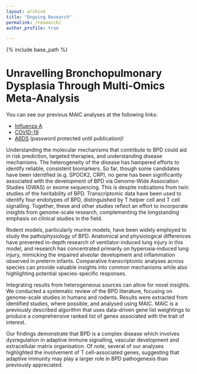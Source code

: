 ```yaml
---
layout: archive
title: "Ongoing Research"
permalink: /research/
author_profile: true

---
```


{% include base_path %}

Unravelling Bronchopulmonary Dysplasia Through Multi-Omics Meta-Analysis
======

You can see our previous MAIC analyses at the following links:

* [Influenza A](https://baillielab.net/maic/flu/)
* [COVID-19](https://baillielab.net/maic/covid19/)
* [ARDS](https://ardsmaic.site44.com/) (password protected until publication)!


Understanding the molecular mechanisms that contribute to BPD could aid in risk prediction, targeted therapies, and understanding disease mechanisms. The heterogeneity of the disease has hampered efforts to identify reliable, consistent biomarkers. So far, though some candidates have been identified (e.g. SPOCK2, CRP), no gene has been significantly associated with the development of BPD via Genome-Wide Association Studies (GWAS) or exome sequencing. This is despite indications from twin studies of the heritability of BPD. Transcriptomic data have been used to identify four endotypes of BPD, distinguished by T helper cell and T cell signalling.  Together, these and other studies reflect an effort to incorporate insights from genome-scale research, complementing the longstanding emphasis on clinical studies in the field.

Rodent models, particularly murine models, have been widely employed to study the pathophysiology of BPD. Anatomical and physiological differences have prevented in-depth research of ventilator-induced lung injury in this model, and research has concentrated primarily on hyperoxia-induced lung injury, mimicking the impaired alveolar development and inflammation observed in preterm infants. Comparative transcriptomic analyses across species can provide valuable insights into common mechanisms while also highlighting potential species-specific responses.

Integrating results from heterogeneous sources can allow for novel insights. We conducted a systematic review of the BPD literature, focusing on genome-scale studies in humans and rodents. Results were extracted from identified studies, where possible, and analysed using MAIC. MAIC is a previously described algorithm that uses data-driven gene list weightings to produce a comprehensive ranked list of genes associated with the trait of interest.

Our findings demonstrate that BPD is a complex disease which involves dysregulation in adaptive immune signalling, vascular development and extracellular matrix organisation. Of note, several of our analyses highlighted the involvement of T cell-associated genes, suggesting that adaptive immunity may play a larger role in BPD pathogenesis than previously appreciated.


